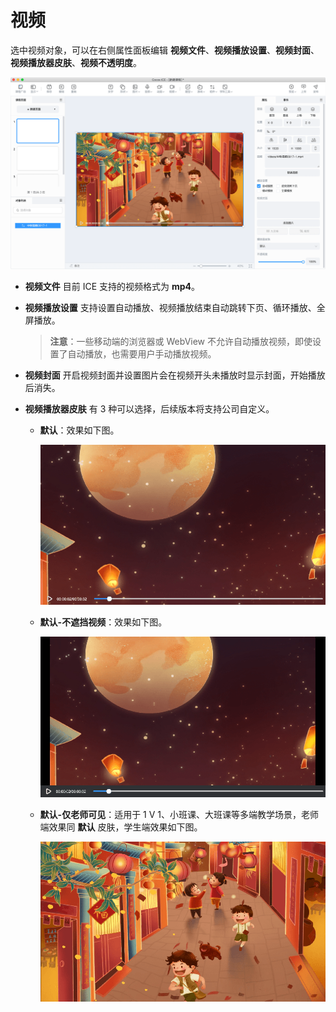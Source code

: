 # 视频

选中视频对象，可以在右侧属性面板编辑 **视频文件**、**视频播放设置**、**视频封面**、**视频播放器皮肤**、**视频不透明度**。

![视频属性](img/video.png)

- **视频文件** 目前 ICE 支持的视频格式为 **mp4**。

- **视频播放设置** 支持设置自动播放、视频播放结束自动跳转下页、循环播放、全屏播放。

    >**注意**：一些移动端的浏览器或 WebView 不允许自动播放视频，即使设置了自动播放，也需要用户手动播放视频。

- **视频封面** 开启视频封面并设置图片会在视频开头未播放时显示封面，开始播放后消失。

- **视频播放器皮肤** 有 3 种可以选择，后续版本将支持公司自定义。

    - **默认**：效果如下图。

        ![默认](img/video1.png)

    - **默认-不遮挡视频**：效果如下图。

        ![默认-不遮挡视频](img/video2.png)

    - **默认-仅老师可见**：适用于 1 V 1、小班课、大班课等多端教学场景，老师端效果同 **默认** 皮肤，学生端效果如下图。

        ![默认-仅老师可见](img/video3.png)
